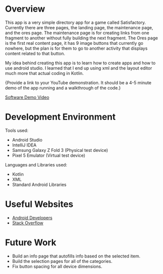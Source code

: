 # Overview

This app is a very simple directory app for a game called Satisfactory. Currently there are three pages, the landing page, the maintenance page, and the ores page. The maintenance page is for creating links from one fragment to another without fully building the next fragment. The Ores page is the first real content page, it has 9 image buttons that currently go nowhere, but the plan is for them to go to another activity that displays content related to that button.

My idea behind creating this app is to learn how to create apps and how to use android studio. I learned that I end up using xml and the layout editor much more that actual coding in Kotlin.

{Provide a link to your YouTube demonstration.  It should be a 4-5 minute demo of the app running and a walkthrough of the code.}

[Software Demo Video](https://youtu.be/kW-lB_vwgjo)

# Development Environment

Tools used:
* Android Studio
* IntelliJ IDEA
* Samsung Galaxy Z Fold 3 (Physical test device)
* Pixel 5 Emulator (Virtual test device)

Languages and Libraries used:
* Kotlin
* XML
* Standard Android Libraries


# Useful Websites

* [Android Developers](https://developer.android.com/)
* [Stack Overflow](https://stackoverflow.com/)

# Future Work

* Build an info page that autofills info based on the selected item.
* Build the selection pages for all of the categories.
* Fix button spacing for all device dimensions.
